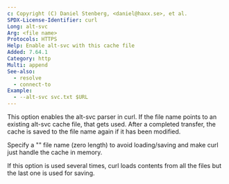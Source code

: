 ```yaml
---
c: Copyright (C) Daniel Stenberg, <daniel@haxx.se>, et al.
SPDX-License-Identifier: curl
Long: alt-svc
Arg: <file name>
Protocols: HTTPS
Help: Enable alt-svc with this cache file
Added: 7.64.1
Category: http
Multi: append
See-also:
  - resolve
  - connect-to
Example:
  - --alt-svc svc.txt $URL
---
```


This option enables the alt-svc parser in curl. If the file name points to an
existing alt-svc cache file, that gets used. After a completed transfer, the
cache is saved to the file name again if it has been modified.

Specify a "" file name (zero length) to avoid loading/saving and make curl
just handle the cache in memory.

If this option is used several times, curl loads contents from all the
files but the last one is used for saving.
